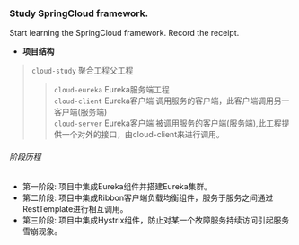 ### Study SpringCloud framework.  
  
Start learning the SpringCloud framework. Record the receipt.

* **项目结构**
> `cloud-study`  聚合工程父工程
>> `cloud-eureka`  Eureka服务端工程  
>> `cloud-client`  Eureka客户端 调用服务的客户端，此客户端调用另一客户端(服务端)    
>> `cloud-server`  Eureka客户端 被调用服务的客户端(服务端),此工程提供一个对外的接口，由cloud-client来进行调用。  
  
###### 阶段历程    
* 第一阶段: 项目中集成Eureka组件并搭建Eureka集群。
* 第二阶段: 项目中集成Ribbon客户端负载均衡组件，服务于服务之间通过RestTemplate进行相互调用。
* 第三阶段: 项目中集成Hystrix组件，防止对某一个故障服务持续访问引起服务雪崩现象。   
    